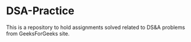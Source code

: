 # DSA-Practice
This is a repository to hold assignments solved related to DS&amp;A problems from GeeksForGeeks site. 
